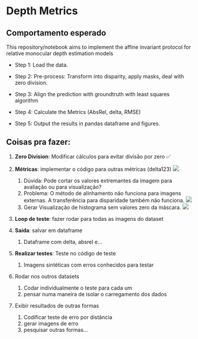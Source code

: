 # Depth Metrics

## Comportamento esperado

This repository/notebook aims to implement the affine invariant protocol for relative monocular depth estimation models

- Step 1: Load the data.

- Step 2: Pre-process: Transform into disparity, apply masks, deal with zero division.

- Step 3: Align the prediction with groundtruth with least squares algorithm

- Step 4: Calculate the Metrics (AbsRel, delta, RMSE)

- Step 5: Output the results in pandas dataframe and figures.  

##  Coisas pra fazer:

1) **Zero Division**: Modificar cálculos para evitar divisão por zero  :white_check_mark:

2) **Métricas**: implementar o código para outras métricas (delta123)   ![](https://geps.dev/progress/100)
   1) Dúvida: Pode cortar os valores extremantes da imagem para avaliação ou para visualização? 
   2) Problema: O método de alinhamento não funciona para imagens externas. A transferência para disparidade também não funciona. ![](https://geps.dev/progress/80)
   3) Gerar Visualização de histograma sem valores zero da máscara. ![](https://geps.dev/progress/100)
  
3) **Loop de teste**: fazer rodar para todas as imagens do dataset   
   

4) **Saída**: salvar em dataframe  
   1) Dataframe com delta, absrel e...

5) **Realizar testes**: Teste no código de teste
   1) Imagens sintéticas com erros conhecidos para testar
   
6) Rodar nos outros datasets
   1) Codar individualmente o teste para cada um
   2) pensar numa maneira de isolar o carregamento dos dados
   
7) Exibir resultados de outras formas
   1) Codificar teste de erro por distância
   2) gerar imagens de erro
   3) pesquisar outras formas...